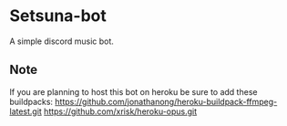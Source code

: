 # Setsuna-bot
A simple discord music bot.

## Note
If you are planning to host this bot on heroku be sure to add these buildpacks:
https://github.com/jonathanong/heroku-buildpack-ffmpeg-latest.git
https://github.com/xrisk/heroku-opus.git
